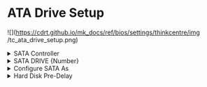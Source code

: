 # ATA Drive Setup #

![](https://cdrt.github.io/mk_docs/ref/bios/settings/thinkcentre/img
   /tc_ata_drive_setup.png)

<details><summary>SATA Controller</summary>

Serial AT Attachment (SATA) drive access.

Options:

1.  **Enable** - Default.
2.  Disable.

| WMI Setting name | Values | Locked by SVP |
|:---|:---|:---|
| SATAController | Disabled, Enabled | yes |

!!! info ""
    If the `SATA Controller` is set to `Disabled`, then `Configure SATA as` and `SATA Drive {Number}` will be hidden.


</details>

<details><summary>SATA DRIVE {Number}</summary>

One of the (Serial AT Attachment) Drives. Total number of drives depends on model.

Options:

1.  **Enabled** - Default.
2.  Disabled.

| WMI Setting name | Values | Locked by SVP |
|:---|:---|:---|
| SATADrive1 | Disabled, Enabled | yes |

!!! info ""
    The WMI setting name for Drive 1 is shown. Other drives follow the pattern `SATADrive#` where `#` is the number of the drive.


</details>

<details><summary>Configure SATA As</summary>

Configure the SATA (Serial AT Attachment) drive controller.

!!! info ""
    Device driver support is required  for AHCI or Intel(R) RST with Intel(R) Optane.

!!! info ""
    Depending on how the hard disk image was installed, changing this setting may prevent the system from booting.

Options:

1.  **AHCI** - enables AHCI (Advanced Host Controller Interface). Default.
2.  Intel (R) RST with Intel (R) Optane mode - enables RST (Rapid Storage Technology).
3.  RAID - enables RAID. <!-- MODEL: M70S Gen3 only-->

| WMI Setting name | Values | Locked by SVP |
|:---|:---|:---|
| ConfigureSATAas  | AHCI, Intel(R) RST with Intel(R) Optane, [RAID] | yes |


</details>


<details><summary>Hard Disk Pre-Delay</summary>

Ensures the hard disk has initialized after power up, prior to being accessed. This avoids the disk hanging because of access by the OS before initialization.

Options:

1.  **Disabled** - Default.
2.  3 - 30 seconds - enables delay, in increments of 3 seconds up 15, then 21 or 30.

| WMI Setting name | Values | Locked by SVP |
|:---|:---|:---|
| HardDiskPre-delay | Disabled, 3 Seconds, 6 Seconds, 9 Seconds, 12 Seconds, 15 Seconds, 21 Seconds, 30 Seconds | yes |


</details>
